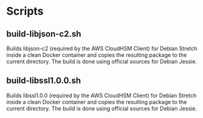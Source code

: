 # Scripts

## build-libjson-c2.sh

Builds libjson-c2 (required by the AWS CloudHSM Client) for Debian Stretch
inside a clean Docker container and copies the resulting package to the current
directory. The build is done using official sources for Debian Jessie.

## build-libssl1.0.0.sh

Builds libssl1.0.0 (required by the AWS CloudHSM Client) for Debian Stretch
inside a clean Docker container and copies the resulting package to the current
directory. The build is done using official sources for Debian Jessie.

